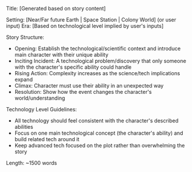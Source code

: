 

Title: [Generated based on story content]

Setting: [Near/Far future Earth | Space Station | Colony World] (or user input)
Era: [Based on technological level implied by user's inputs]

Story Structure:
- Opening: Establish the technological/scientific context and introduce main character with their unique ability
- Inciting Incident: A technological problem/discovery that only someone with the character's specific ability could handle
- Rising Action: Complexity increases as the science/tech implications expand
- Climax: Character must use their ability in an unexpected way
- Resolution: Show how the event changes the character's world/understanding

Technology Level Guidelines:
- All technology should feel consistent with the character's described abilities
- Focus on one main technological concept (the character's ability) and build related tech around it
- Keep advanced tech focused on the plot rather than overwhelming the story

Length: ~1500 words